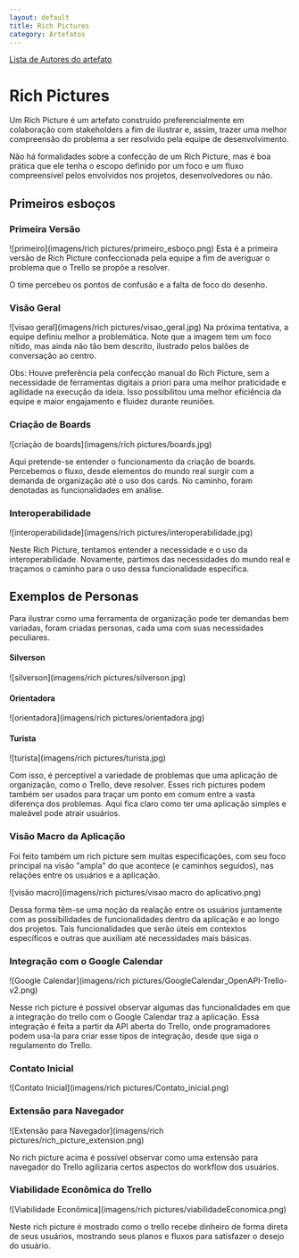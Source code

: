 ```yaml
---
layout: default
title: Rich Pictures
category: Artefatos
---
```


[Lista de Autores do artefato](/artefatos.html)

# Rich Pictures

Um Rich Picture é um artefato construído preferencialmente em colaboração com stakeholders a fim de ilustrar e, assim, trazer uma melhor compreensão do problema a ser resolvido pela equipe de desenvolvimento.

Não há formalidades sobre a confecção de um Rich Picture, mas é boa prática que ele tenha o escopo definido por um foco e um fluxo compreensível pelos envolvidos nos projetos, desenvolvedores ou não.

## Primeiros esboços

### Primeira Versão

![primeiro](imagens/rich pictures/primeiro_esboço.png)
Esta é a primeira versão de Rich Picture confeccionada pela equipe a fim de averiguar o problema que o Trello se propõe a resolver.

O time percebeu os pontos de confusão e a falta de foco do desenho.

### Visão Geral

![visao geral](imagens/rich pictures/visao_geral.jpg)
Na próxima tentativa, a equipe definiu melhor a problemática. Note que a imagem tem um foco nítido, mas ainda não tão bem descrito, ilustrado pelos balões de conversação ao centro.

Obs: Houve preferência pela confecção manual do Rich Picture, sem a necessidade de ferramentas digitais a priori para uma melhor praticidade e agilidade na execução da ideia. Isso possibilitou uma melhor eficiência da equipe e maior engajamento e fluidez durante reuniões.

### Criação de Boards

![criação de boards](imagens/rich pictures/boards.jpg)

Aqui pretende-se entender o funcionamento da criação de boards. Percebemos o fluxo, desde elementos do mundo real surgir com a demanda de organização até o uso dos cards. No caminho, foram denotadas as funcionalidades em análise.

### Interoperabilidade

![interoperabilidade](imagens/rich pictures/interoperabilidade.jpg)

Neste Rich Picture, tentamos entender a necessidade e o uso da interoperabilidade. Novamente, partimos das necessidades do mundo real e traçamos o caminho para o uso dessa funcionalidade especifica.

## Exemplos de Personas

Para ilustrar como uma ferramenta de organização pode ter demandas bem variadas, foram criadas personas, cada uma com suas necessidades peculiares.

#### Silverson
![silverson](imagens/rich pictures/silverson.jpg)

#### Orientadora
![orientadora](imagens/rich pictures/orientadora.jpg)

#### Turista
![turista](imagens/rich pictures/turista.jpg)

Com isso, é perceptível a variedade de problemas que uma aplicação de organização, como o Trello, deve resolver. Esses rich pictures podem também ser usados para traçar um ponto em comum entre a vasta diferença dos problemas. Aqui fica claro como ter uma aplicação simples e maleável pode atrair usuários.

### Visão Macro da Aplicação

Foi feito também um rich picture sem muitas especificações, com seu foco principal na visão "ampla" do que acontece (e caminhos seguidos), nas relações entre os usuários e a aplicação.

![visão macro](imagens/rich pictures/visao macro do aplicativo.png)

Dessa forma têm-se uma noção da realação entre os usuários juntamente com as possibilidades de funcionalidades dentro da aplicação e ao longo dos projetos. Tais funcionalidades que serão úteis em contextos específicos e outras que auxiliam até necessidades mais básicas.

### Integração com o Google Calendar

![Google Calendar](imagens/rich pictures/GoogleCalendar_OpenAPI-Trello-v2.png)

Nesse rich picture é possivel observar algumas das funcionalidades em que a integração do trello com o Google Calendar traz a aplicação. Essa integração é feita a partir da API aberta do Trello, onde programadores podem usa-la para criar esse tipos de integração, desde que siga o regulamento do Trello.

### Contato Inicial

![Contato Inicial](imagens/rich pictures/Contato_inicial.png)

### Extensão para Navegador

![Extensão para Navegador](imagens/rich pictures/rich_picture_extension.png)

No rich picture acima é possível observar como uma extensão para navegador do Trello agilizaria certos aspectos do workflow dos usuários.

### Viabilidade Econômica do Trello

![Viabilidade Econômica](imagens/rich pictures/viabilidadeEconomica.png)

Neste rich picture é mostrado como o trello recebe dinheiro de forma direta de seus usuários, mostrando seus planos e fluxos para satisfazer o desejo do usuário.

